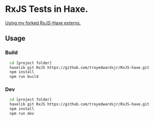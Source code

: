 # RxJS Tests in Haxe.

[Using my forked RxJS-Haxe externs.](https://github.com/troyedwardsjr/RxJS-haxe) 

## Usage

### Build
```bash
  cd [project folder]
  haxelib git RxJS https://github.com/troyedwardsjr/RxJS-haxe.git
  npm install
  npm run build
```

### Dev
```bash
  cd [project folder]
  haxelib git RxJS https://github.com/troyedwardsjr/RxJS-haxe.git
  npm install
  npm run dev
```